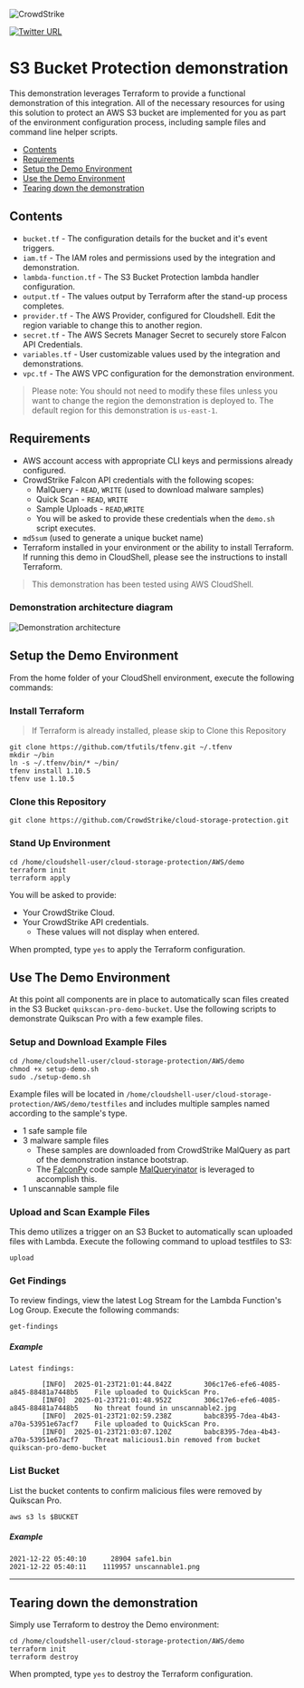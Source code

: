 ![CrowdStrike](https://raw.github.com/CrowdStrike/Cloud-AWS/main/docs/img/cs-logo.png)

[![Twitter URL](https://img.shields.io/twitter/url?label=Follow%20%40CrowdStrike&style=social&url=https%3A%2F%2Ftwitter.com%2FCrowdStrike)](https://twitter.com/CrowdStrike)

# S3 Bucket Protection demonstration
This demonstration leverages Terraform to provide a functional demonstration of this integration.
All of the necessary resources for using this solution to protect an AWS S3 bucket are implemented for you
as part of the environment configuration process, including sample files and command line helper scripts.

+ [Contents](#contents)
+ [Requirements](#requirements)
+ [Setup the Demo Environment](#setup-the-demo-environment)
+ [Use the Demo Environment](#use-the-demo-environment)
+ [Tearing down the demonstration](#tearing-down-the-demonstration)

## Contents

+ `bucket.tf` - The configuration details for the bucket and it's event triggers.
+ `iam.tf` - The IAM roles and permissions used by the integration and demonstration.
+ `lambda-function.tf` - The S3 Bucket Protection lambda handler configuration.
+ `output.tf` - The values output by Terraform after the stand-up process completes.
+ `provider.tf` - The AWS Provider, configured for Cloudshell. Edit the region variable to change this to another region.
+ `secret.tf` - The AWS Secrets Manager Secret to securely store Falcon API Credentials.
+ `variables.tf` - User customizable values used by the integration and demonstrations.
+ `vpc.tf` - The AWS VPC configuration for the demonstration environment.

> Please note: You should not need to modify these files unless you want to change the region the demonstration is deployed to. The default region for this demonstration is `us-east-1`.

## Requirements

+ AWS account access with appropriate CLI keys and permissions already configured.
+ CrowdStrike Falcon API credentials with the following scopes:
    - MalQuery - `READ`, `WRITE` (used to download malware samples)
    - Quick Scan - `READ`, `WRITE`
    - Sample Uploads - `READ`,`WRITE`
    - You will be asked to provide these credentials when the `demo.sh` script executes.
+ `md5sum` (used to generate a unique bucket name)
+ Terraform installed in your environment or the ability to install Terraform.  If running this demo in CloudShell, please see the instructions to install Terraform.

> This demonstration has been tested using AWS CloudShell.

### Demonstration architecture diagram
![Demonstration architecture](https://raw.github.com/CrowdStrike/cloud-storage-protection/main/content/img/aws-demo-arch.png)

## Setup the Demo Environment
From the home folder of your CloudShell environment, execute the following commands:

### Install Terraform

> If Terraform is already installed, please skip to Clone this Repository

```shell
git clone https://github.com/tfutils/tfenv.git ~/.tfenv
mkdir ~/bin
ln -s ~/.tfenv/bin/* ~/bin/
tfenv install 1.10.5
tfenv use 1.10.5
```

### Clone this Repository

```shell
git clone https://github.com/CrowdStrike/cloud-storage-protection.git
```

### Stand Up Environment

```shell
cd /home/cloudshell-user/cloud-storage-protection/AWS/demo
terraform init
terraform apply
```

You will be asked to provide:
+ Your CrowdStrike Cloud.
+ Your CrowdStrike API credentials.
    - These values will not display when entered.
 
When prompted, type `yes` to apply the Terraform configuration.

## Use The Demo Environment
At this point all components are in place to automatically scan files created in the S3 Bucket `quikscan-pro-demo-bucket`.  Use the following scripts to demonstrate Quikscan Pro with a few example files.

### Setup and Download Example Files

```shell
cd /home/cloudshell-user/cloud-storage-protection/AWS/demo
chmod +x setup-demo.sh
sudo ./setup-demo.sh
```

Example files will be located in `/home/cloudshell-user/cloud-storage-protection/AWS/demo/testfiles` and includes multiple samples named according to the sample's type.
+ 1 safe sample file
+ 3 malware sample files
    - These samples are downloaded from CrowdStrike MalQuery as part of the demonstration instance bootstrap.
    - The [FalconPy](https://github.com/CrowdStrike/falconpy) code sample
    [MalQueryinator](https://github.com/CrowdStrike/falconpy/tree/main/samples/malquery#search-and-download-samples-from-malquery) is leveraged to accomplish this.
+ 1 unscannable sample file

### Upload and Scan Example Files
This demo utilizes a trigger on an S3 Bucket to automatically scan uploaded files with Lambda.  Execute the following command to upload testfiles to S3:

```shell
upload
```

### Get Findings
To review findings, view the latest Log Stream for the Lambda Function's Log Group.  Execute the following commands:

```shell
get-findings
```

##### Example

```shell
Latest findings:

        [INFO]  2025-01-23T21:01:44.842Z        306c17e6-efe6-4085-a845-88481a7448b5    File uploaded to QuickScan Pro.
        [INFO]  2025-01-23T21:01:48.952Z        306c17e6-efe6-4085-a845-88481a7448b5    No threat found in unscannable2.jpg
        [INFO]  2025-01-23T21:02:59.238Z        babc8395-7dea-4b43-a70a-53951e67acf7    File uploaded to QuickScan Pro.
        [INFO]  2025-01-23T21:03:07.120Z        babc8395-7dea-4b43-a70a-53951e67acf7    Threat malicious1.bin removed from bucket quikscan-pro-demo-bucket
```

### List Bucket
List the bucket contents to confirm malicious files were removed by Quikscan Pro.

```shell
aws s3 ls $BUCKET
```

##### Example

```shell
2021-12-22 05:40:10      28904 safe1.bin
2021-12-22 05:40:11    1119957 unscannable1.png
```

---

## Tearing down the demonstration
Simply use Terraform to destroy the Demo environment:

```shell
cd /home/cloudshell-user/cloud-storage-protection/AWS/demo
terraform init
terraform destroy
```
 
When prompted, type `yes` to destroy the Terraform configuration.


